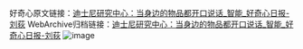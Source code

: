 好奇心原文链接：[迪士尼研究中心：当身边的物品都开口说话_智能_好奇心日报-刘荻](https://www.qdaily.com/articles/289.html)
WebArchive归档链接：[迪士尼研究中心：当身边的物品都开口说话_智能_好奇心日报-刘荻](http://web.archive.org/web/20170725195223/http://www.qdaily.com/articles/289.html)
![image](http://ww3.sinaimg.cn/large/007d5XDply1g3v4912khyj30u02hk1kt)